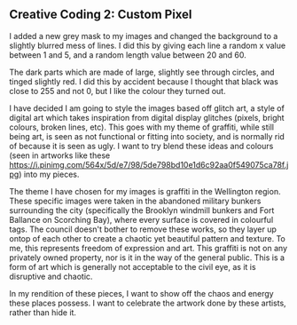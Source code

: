 ## Creative Coding 2: Custom Pixel
I added a new grey mask to my images and changed the background to a slightly blurred mess of lines. I did this by giving each line a random x value between 1 and 5, and a random length value between 20 and 60.

The dark parts which are made of large, slightly see through circles, and tinged slightly red. I did this by accident because I thought that black was close to  255 and not 0, but I like the colour they turned out.

I have decided I am going to style the images based off glitch art, a style of digital art which takes inspiration from digital display glitches (pixels, bright colours, broken lines, etc). This goes  with my theme of graffiti, while still being art, is seen as not functional or fitting into society, and is normally rid of because it is seen as ugly. I want to try blend these ideas and colours (seen in artworks like these https://i.pinimg.com/564x/5d/e7/98/5de798bd10e1d6c92aa0f549075ca78f.jpg) into my pieces.


The theme I have chosen for my images is graffiti in the Wellington region. These specific images were taken in the abandoned military bunkers surrounding the city (specifically the Brooklyn windmill bunkers and Fort Ballance on Scorching Bay), where every surface is covered in colourful tags. The council doesn't bother to remove these works, so they layer up ontop of each other to create a chaotic yet beautiful pattern and texture. To me, this represents freedom of expression and art. This graffiti is not on any privately owned property, nor is it in the way of the general public. This is a form of art which is generally not acceptable to the civil eye, as it is disruptive and chaotic.

In my rendition of these pieces, I want to show off the chaos and energy these places possess. I want to celebrate the artwork done by these artists, rather than hide it.
